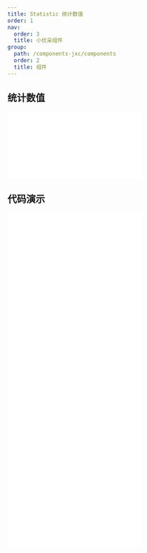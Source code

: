 ```yaml
---
title: Statistic 统计数值
order: 1
nav:
  order: 3
  title: 小优采组件
group:
  path: /components-jxc/components
  order: 2
  title: 组件
---
```


## 统计数值

<div>
<embed src="@docs-common/statistic/index.md"></embed>
</div>
        
## 代码演示

<Row gutter=8>

  <Col span=12>
    
  <div class="code-box"><embed src="@abiz-rc-jxc/statistic/demo/basic-statistic-jxc.md"></embed></div>
          
  <div class="code-box"><embed src="@abiz-rc-jxc/statistic/demo/card-statistic-jxc.md"></embed></div>
          
  </Col>
          
  <Col span=12>
    
  <div class="code-box"><embed src="@abiz-rc-jxc/statistic/demo/unit-statistic-jxc.md"></embed></div>
          
  <div class="code-box"><embed src="@abiz-rc-jxc/statistic/demo/countdown-statistic-jxc.md"></embed></div>
          
  </Col>
          
</Row>
        
<div><embed src="@docs-common/statistic/index-api.md"></embed><div>
        
